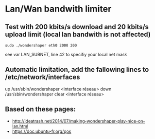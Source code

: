 # Lan/Wan bandwith limiter

## Test with 200 kbits/s download and 20 kbits/s upload limit (local lan bandwith is not affected)
```shell
sudo ./wondershaper eth0 2000 200
```
see var LAN_SUBNET, line 42 to specifiy your local net mask

## Automatic limitation, add the fallowing lines to  /etc/network/interfaces
up /usr/sbin/wondershaper <interface réseau> <downspeed> <upspeed>
down /usr/sbin/wondershaper clear <interface réseau>


## Based on these pages:
 * http://ideatrash.net/2014/07/making-wondershaper-play-nice-on-lan.html
 * https://doc.ubuntu-fr.org/qos
 